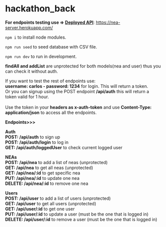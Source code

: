 # hackathon_back

**For endpoints testing use => [Deployed API](https://nea-server.herokuapp.com/)**: https://nea-server.herokuapp.com/

```npm i``` to install node modules.

```npm run seed``` to seed database with CSV file.

```npm run dev``` to run in development.

**findAll and addList** are unprotected for both models(nea and user) thus you can check it without auth.<br>

If you want to test the rest of endpoints use:<br>
**username: carlos - password: 1234**
for login. This will return a token.<br>
Or you can signup using the POST endpoint **/api/auth** this will return a token valid for 1 hour.<br><br>
Use the token in your **headers as x-auth-token** and use **Content-Type: application/json** to access all the endpoints.

**Endpoints>>>** 

**Auth**<br>
**POST: /api/auth** to sign up<br>
**POST: /api/auth/login** to log in<br>
**GET: /api/auth/loggedUser** to check current logged user<br>

**NEAs**<br>
**POST: /api/nea** to add a list of neas (unprotected)<br>
**GET: /api/nea** to get all neas (unprotected)<br>
**GET: /api/nea/:id** to get specific nea<br>
**PUT: /api/nea/:id** to update one nea<br>
**DELETE: /api/nea/:id** to remove one nea<br>

**Users**<br>
**POST: /api/user** to add a list of users (unprotected)<br>
**GET: /api/user** to get all users (unprotected)<br>
**GET: /api/user/:id** to get one user<br>
**PUT: /api/user/:id** to update a user (must be the one that is logged in)<br>
**DELETE: /api/user/:id** to remove a user (must be the one that is logged in)<br>








